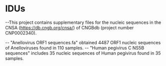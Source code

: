 # IDUs
--This project contains supplementary files for the nucleic sequences in the CNSA (https://db.cngb.org/cnsa/) of CNGBdb (project number CNP0002340).

-- "Anellovirus ORF1 sequences.fa" obtained 4487 ORF1 nucleic sequences of Anelloviruses found in 110 samples.
-- "Human pegivirus C NS5B sequences" includes 35 nucleic sequences of Human pegivirus found in 35 samples.
